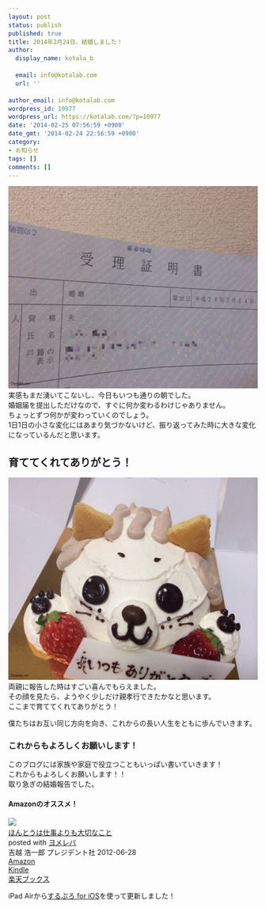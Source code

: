 ```yaml
---
layout: post
status: publish
published: true
title: 2014年2月24日、結婚しました！
author:
  display_name: kotala_b

  email: info@kotalab.com
  url: ''

author_email: info@kotalab.com
wordpress_id: 10977
wordpress_url: https://kotalab.com/?p=10977
date: '2014-02-25 07:56:59 +0900'
date_gmt: '2014-02-24 22:56:59 +0900'
category:
- お知らせ
tags: []
comments: []
---
```

<p><img src="/wp-content/uploads/image1-546x409.jpg" alt="" width="546" height="409" class="alignnone size-large wp-image-10980" /><br />
実感もまだ湧いてこないし、今日もいつも通りの朝でした。<br />
婚姻届を提出しただけなので、すぐに何か変わるわけじゃありません。<br />
ちょっとずつ何かが変わっていくのでしょう。<br />
1日1日の小さな変化にはあまり気づかないけど、振り返ってみた時に大きな変化になっているんだと思います。<br />
</p>
<!--more-->
<h2>育ててくれてありがとう！</h2>
<p><img src="/wp-content/uploads/image-546x409.jpg" alt="" width="546" height="409" class="alignnone size-large wp-image-10979" /><br />
両親に報告した時はすごい喜んでもらえました。<br />
その顔を見たら、ようやく少しだけ親孝行できたかなと思います。<br />
ここまで育ててくれてありがとう！</p>
<p>僕たちはお互い同じ方向を向き、これからの長い人生をともに歩んでいきます。</p>
<h3>これからもよろしくお願いします！</h3>
<p>このブログには家族や家庭で役立つこともいっぱい書いていきます！<br />
これからもよろしくお願いします！！<br />
取り急ぎの結婚報告でした。</p>
<h4 class="aam">Amazonのオススメ！</h4>
<div class="booklink-box">
<div class="booklink-image"><a href="https://www.amazon.co.jp/exec/obidos/asin/4833420155/same-22/" rel="nofollow" target="_blank"><img src="https://images-fe.ssl-images-amazon.com/images/I/31OTzTaZU8L._SL160_.jpg" style="border: none;" /></a></div>
<div class="booklink-info">
<div class="booklink-name"><a href="https://www.amazon.co.jp/exec/obidos/asin/4833420155/same-22/" rel="nofollow" target="_blank">ほんとうは仕事よりも大切なこと</a>
<div class="booklink-powered-date">posted with <a href="https://yomereba.com" rel="nofollow" target="_blank">ヨメレバ</a></div>
</div>
<div class="booklink-detail">吉越 浩一郎 プレジデント社 2012-06-28    </div>
<div class="booklink-link2">
<div class="shoplinkamazon"><a href="https://www.amazon.co.jp/exec/obidos/asin/4833420155/same-22/" rel="nofollow" target="_blank" title="アマゾン" >Amazon</a></div>
<div class="shoplinkkindle"><a href="https://www.amazon.co.jp/gp/search?keywords=%82%D9%82%F1%82%C6%82%A4%82%CD%8Ed%8E%96%82%E6%82%E8%82%E0%91%E5%90%D8%82%C8%82%B1%82%C6&__mk_ja_JP=%83J%83%5E%83J%83i&url=node%3D2275256051&tag=same-22" rel="nofollow" target="_blank" >Kindle</a></div>
<div class="shoplinkrakuten"><a href="http://c.af.moshimo.com/af/c/click?a_id=374941&p_id=56&pc_id=56&pl_id=637&s_v=b5Rz2P0601xu&url=http%3A%2F%2Fbooks.rakuten.co.jp%2Frb%2F11759643%2F" rel="nofollow" target="_blank" title="楽天ブックス" >楽天ブックス</a></div>
</p></div>
</div>
<div class="booklink-footer"></div>
</div>
<p>iPad Airから<a href="https://itunes.apple.com/jp/app/surupuro-for-ios-buroguedita/id436676299?mt=8&uo=4&at=10l4yU" rel="nofollow" target="_blank">するぷろ for iOS</a>を使って更新しました！</p>
